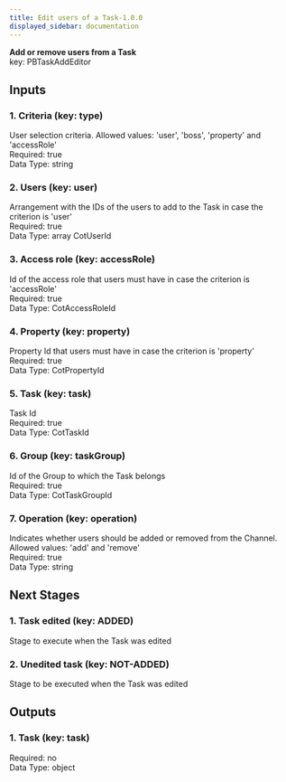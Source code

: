 ```yaml
---  
title: Edit users of a Task-1.0.0  
displayed_sidebar: documentation  
---  
```

**Add or remove users from a Task**  
key: PBTaskAddEditor  
  
## Inputs  
### 1. Criteria (key: type)  
User selection criteria. Allowed values: 'user', 'boss', 'property' and 'accessRole'  
Required: true  
Data Type: string   
### 2. Users (key: user)  
Arrangement with the IDs of the users to add to the Task in case the criterion is 'user'  
Required: true  
Data Type: array CotUserId  
### 3. Access role (key: accessRole)  
Id of the access role that users must have in case the criterion is 'accessRole'  
Required: true  
Data Type: CotAccessRoleId   
### 4. Property (key: property)  
Property Id that users must have in case the criterion is 'property'  
Required: true  
Data Type: CotPropertyId   
### 5. Task (key: task)  
Task Id  
Required: true  
Data Type: CotTaskId   
### 6. Group (key: taskGroup)  
Id of the Group to which the Task belongs  
Required: true  
Data Type: CotTaskGroupId   
### 7. Operation (key: operation)  
Indicates whether users should be added or removed from the Channel. Allowed values: 'add' and 'remove'  
Required: true  
Data Type: string   
## Next Stages  
### 1. Task edited (key: ADDED)  
Stage to execute when the Task was edited  
### 2. Unedited task (key: NOT-ADDED)  
Stage to be executed when the Task was edited  
## Outputs  
### 1. Task (key: task)  
  
Required: no  
Data Type: object 